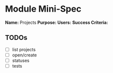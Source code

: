# Module Mini-Spec
**Name:** Projects
**Purpose:** 
**Users:** 
**Success Criteria:** 

## TODOs
- [ ] list projects
- [ ] open/create
- [ ] statuses
- [ ] tests
